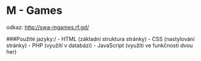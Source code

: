 # M - Games
odkaz: http://swa-mgames.rf.gd/

###Použité jazyky:/
    - HTML (základní struktura stránky)
    - CSS (nastylování stránky)
    - PHP (využití v databázi)
    - JavaScript (využití ve funkčnosti dvou her)

    
